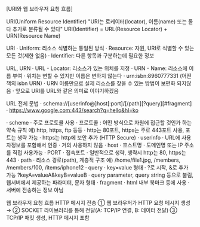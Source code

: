 [URI와 웹 브라우저 요청 흐름]

URI(Uniform Resource Identifier)
"URI는 로케이터(locator), 이름(name) 또는 둘다 추가로 분류될 수 있다"
URI(Identifier) = URL(Resource Locator) + URN(Resource Name)

URI
· Uniform: 리소스 식별하는 통일된 방식
· Resource: 자원, URI로 식별할 수 있는 모든 것(제한 없음)
· Identifier: 다른 항목과 구분하는데 필요한 정보

URL, URN
· URL - Locator: 리소스가 있는 위치를 지정
· URN - Name: 리소스에 이름 부여
· 위치는 변할 수 있지만 이름은 변하지 않는다
· urn:isbn:8960777331 (어떤 책의 isbn URN)
· URN 이름만으로 실제 리소스를 찾을 수 있는 방법이 보편화 되지않음
· 앞으로 URI를 URL와 같은 의미로 이야기하겠음

URL 전체 문법
· schema://[userinfo@]host[:port]/[/path][?query][#fragment]
· https://www.google.com:443/search?q=hello&hl=ko

· scheme
  · 주로 프로토콜 사용
  · 프로토콜 : 어떤 방식으로 자원에 접근할 것인가 하는 약속 규칙
    예) http, https, ftp 등등
  · http는 80포트, https는 주로 443포트 사용, 포트는 생략 가능
  · https는 http에 보안 추가 (HTTP Secure)
· userinfo
  · URL에 사용자정보를 포함해서 인증
  · 거의 사용하지 않음
· host
  · 호스트명
  · 도메인명 또는 IP 주소를 직접 사용가능
· PORT
  · 접속포트
  · 일반적으로 생략, 생략시 http는 80, https는 443
· path
  · 리소스 경로(path), 계층적 구조
    예) /home/file1.jpg, /members, /members/100, /items/iphone12
· query
  · key=value 형태
  · ?로 시작, &로 추가 가능 ?keyA=valueA&keyB=valueB
  · query parameter, query string 등으로 불림, 웹서버에서 제공하는 파라미터, 문자 형태
· fragment
  · html 내부 북마크 등에 사용
  · 서버에 전송하는 정보 아님

웹 브라우저 요청 흐름
HTTP 메시지 전송
① 웹 브라우저가 HTTP 요청 메시지 생성 → ② SOCKET 라이브러리를 통해 전달(A: TCP/IP 연결, B: 데이터 전달) ③ TCP/IP 패킷 생성, HTTP 메시지 포함


